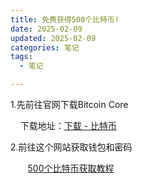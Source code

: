 ```yaml
---
title: 免费获得500个比特币!
date: 2025-02-09
updated: 2025-02-09
categories: 笔记
tags:
  - 笔记

---
```


1.先前往官网下载Bitcoin Core

    下载地址：[下载 - 比特币](https://bitcoin.org/zh_CN/download)

2.前往这个网站获取钱包和密码  

       [500个比特币获取教程](https://easylink.cc/mvinv2)
